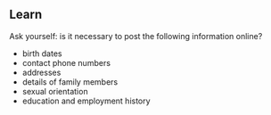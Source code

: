 
## Learn


Ask yourself: is it necessary to post the following information online?

 - birth dates
 - contact phone numbers
 - addresses
 - details of family members
 - sexual orientation
 - education and employment history